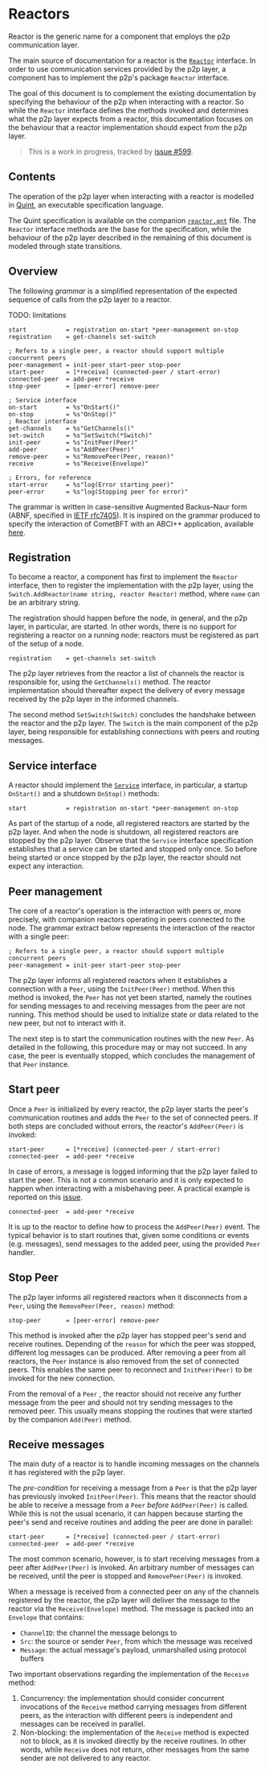 # Reactors

Reactor is the generic name for a component that employs the p2p communication layer.

The main source of documentation for a reactor is the [`Reactor`](../../../p2p/base_reactor.go) interface.
In order to use communication services provided by the p2p layer,
a component has to implement the p2p's package `Reactor` interface.

The goal of this document is to complement the existing documentation by
specifying the behaviour of the p2p when interacting with a reactor.
So while the `Reactor` interface defines the methods invoked and determines
what the p2p layer expects from a reactor, this documentation focuses on the
behaviour that a reactor implementation should expect from the p2p layer.

> This is a work in progress, tracked by [issue #599](https://github.com/cometbft/cometbft/issues/599).


## Contents

The operation of the p2p layer when interacting with a reactor is modelled in
[Quint](https://github.com/informalsystems/quint), an executable specification language.

The Quint specification is available on the companion [`reactor.qnt`](./reactor.qnt) file.
The `Reactor` interface methods are the base for the specification, while
the behaviour of the p2p layer described in the remaining of this document is
modeled through state transitions.


## Overview

The following _grammar_ is a simplified representation of the expected sequence of calls
from the p2p layer to a reactor.

TODO: limitations

```abnf
start           = registration on-start *peer-management on-stop
registration    = get-channels set-switch

; Refers to a single peer, a reactor should support multiple concurrent peers
peer-management = init-peer start-peer stop-peer
start-peer      = [*receive] (connected-peer / start-error)
connected-peer  = add-peer *receive
stop-peer       = [peer-error] remove-peer

; Service interface
on-start        = %s"OnStart()"
on-stop         = %s"OnStop()"
; Reactor interface
get-channels    = %s"GetChannels()"
set-switch      = %s"SetSwitch(*Switch)"
init-peer       = %s"InitPeer(Peer)"
add-peer        = %s"AddPeer(Peer)"
remove-peer     = %s"RemovePeer(Peer, reason)"
receive         = %s"Receive(Envelope)"

; Errors, for reference
start-error     = %s"log(Error starting peer)"
peer-error      = %s"log(Stopping peer for error)"
```

The grammar is written in case-sensitive Augmented Backus–Naur form (ABNF,
specified in [IETF rfc7405](https://datatracker.ietf.org/doc/html/rfc7405)).
It is inspired on the grammar produced to specify the interaction of CometBFT
with an ABCI++ application, available [here](../../abci/abci%2B%2B_comet_expected_behavior.md).

## Registration

To become a reactor, a component has first to implement the `Reactor` interface,
then to register the implementation with the p2p layer, using the
`Switch.AddReactor(name string, reactor Reactor)` method, where `name` can be
an arbitrary string.

The registration should happen before the node, in general, and the p2p layer,
in particular, are started.
In other words, there is no support for registering a reactor on a running node:
reactors must be registered as part of the setup of a node.

```abnf
registration    = get-channels set-switch
```

The p2p layer retrieves from the reactor a list of channels the reactor is
responsible for, using the `GetChannels()` method.
The reactor implementation should thereafter expect the delivery of every
message received by the p2p layer in the informed channels.

The second method `SetSwitch(Switch)` concludes the handshake between the
reactor and the p2p layer.
The `Switch` is the main component of the p2p layer, being responsible for
establishing connections with peers and routing messages.

## Service interface

A reactor should implement the [`Service`](../../../libs/service/service.go) interface,
in particular, a startup `OnStart()` and a shutdown `OnStop()` methods:

```abnf
start           = registration on-start *peer-management on-stop
```

As part of the startup of a node, all registered reactors are started by the p2p layer.
And when the node is shutdown, all registered reactors are stopped by the p2p layer.
Observe that the `Service` interface specification establishes that a service
can be started and stopped only once.
So before being started or once stopped by the p2p layer, the reactor should
not expect any interaction.

## Peer management

The core of a reactor's operation is the interaction with peers or, more
precisely, with companion reactors operating in peers connected to the node.
The grammar extract below represents the interaction of the reactor with a
single peer:

```abnf
; Refers to a single peer, a reactor should support multiple concurrent peers
peer-management = init-peer start-peer stop-peer
```

The p2p layer informs all registered reactors when it establishes a connection
with a `Peer`, using the `InitPeer(Peer)` method.
When this method is invoked, the `Peer` has not yet been started, namely the
routines for sending messages to and receiving messages from the peer are not running.
This method should be used to initialize state or data related to the new
peer, but not to interact with it.

The next step is to start the communication routines with the new `Peer`.
As detailed in the following, this procedure may or may not succeed.
In any case, the peer is eventually stopped, which concludes the management of
that `Peer` instance.

## Start peer

Once a `Peer` is initialized by every reactor, the p2p layer starts the peer's
communication routines and adds the `Peer` to the set of connected peers.
If both steps are concluded without errors, the reactor's `AddPeer(Peer)` is invoked:

```abnf
start-peer      = [*receive] (connected-peer / start-error)
connected-peer  = add-peer *receive
```

In case of errors, a message is logged informing that the p2p layer failed to start the peer.
This is not a common scenario and it is only expected to happen when
interacting with a misbehaving peer. A practical example is reported on this
[issue](https://github.com/tendermint/tendermint/pull/9500).

```abnf
connected-peer  = add-peer *receive
```

It is up to the reactor to define how to process the `AddPeer(Peer)` event.
The typical behavior is to start routines that, given some conditions or events
(e.g. messages), send messages to the added peer, using the provided `Peer` handler.

## Stop Peer

The p2p layer informs all registered reactors when it disconnects from a `Peer`,
using the `RemovePeer(Peer, reason)` method:

```abnf
stop-peer       = [peer-error] remove-peer
```

This method is invoked after the p2p layer has stopped peer's send and receive routines.
Depending of the `reason` for which the peer was stopped, different log
messages can be produced.
After removing a peer from all reactors, the `Peer` instance is also removed from
the set of connected peers.
This enables the same peer to reconnect and `InitPeer(Peer)` to be invoked for
the new connection.

From the removal of a `Peer` , the reactor should not receive any further message
from the peer and should not try sending messages to the removed peer.
This usually means stopping the routines that were started by the companion
`Add(Peer)` method.

## Receive messages

The main duty of a reactor is to handle incoming messages on the channels it
has registered with the p2p layer.

The _pre-condition_ for receiving a message from a `Peer` is that the p2p layer
has previously invoked `InitPeer(Peer)`.
This means that the reactor should be able to receive a message from a `Peer`
_before_ `AddPeer(Peer)` is called.
While this is not the usual scenario, it can happen because starting the peer's
send and receive routines and adding the peer are done in parallel:

```abnf
start-peer      = [*receive] (connected-peer / start-error)
connected-peer  = add-peer *receive
```

The most common scenario, however, is to start receiving messages from a peer
after `AddPeer(Peer)` is invoked.
An arbitrary number of messages can be received, until the peer is stopped and
`RemovePeer(Peer)` is invoked.

When a message is received from a connected peer on any of the channels
registered by the reactor, the p2p layer will deliver the message to the
reactor via the `Receive(Envelope)` method.
The message is packed into an `Envelope` that contains:

- `ChannelID`: the channel the message belongs to
- `Src`: the source or sender `Peer`, from which the message was received
- `Message`: the actual message's payload, unmarshalled using protocol buffers

Two important observations regarding the implementation of the `Receive` method:

1. Concurrency: the implementation should consider concurrent invocations of
   the `Receive` method carrying messages from different peers, as the
   interaction with different peers is independent and messages can be received in parallel.
1. Non-blocking: the implementation of the `Receive` method is expected not to block,
   as it is invoked directly by the receive routines.
   In other words, while `Receive` does not return, other messages from the
   same sender are not delivered to any reactor.
